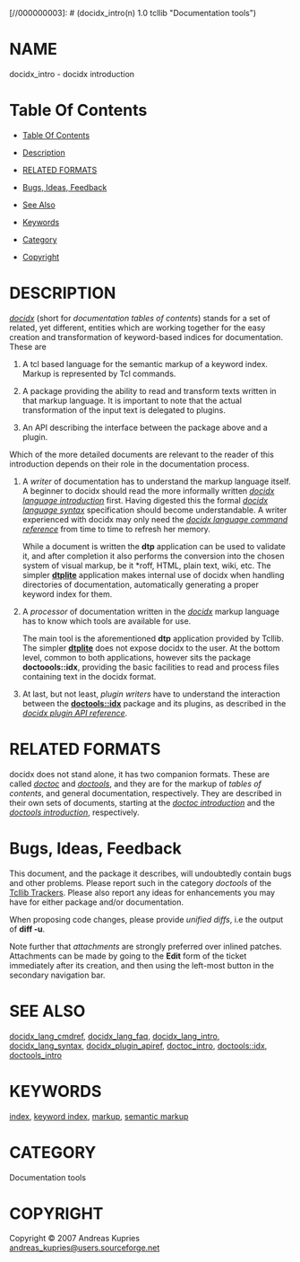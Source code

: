 
[//000000001]: # (docidx_intro - Documentation tools)
[//000000002]: # (Generated from file 'docidx_intro.man' by tcllib/doctools with format 'markdown')
[//000000003]: # (docidx_intro(n) 1.0 tcllib "Documentation tools")

# NAME

docidx_intro - docidx introduction

# <a name='toc'></a>Table Of Contents

  -  [Table Of Contents](#toc)

  -  [Description](#section1)

  -  [RELATED FORMATS](#section2)

  -  [Bugs, Ideas, Feedback](#section3)

  -  [See Also](#see-also)

  -  [Keywords](#keywords)

  -  [Category](#category)

  -  [Copyright](#copyright)

# <a name='description'></a>DESCRIPTION

*[docidx](../../../../index.md#docidx)* (short for *documentation tables of
contents*) stands for a set of related, yet different, entities which are
working together for the easy creation and transformation of keyword-based
indices for documentation. These are

  1. A tcl based language for the semantic markup of a keyword index. Markup is
     represented by Tcl commands.

  1. A package providing the ability to read and transform texts written in that
     markup language. It is important to note that the actual transformation of
     the input text is delegated to plugins.

  1. An API describing the interface between the package above and a plugin.

Which of the more detailed documents are relevant to the reader of this
introduction depends on their role in the documentation process.

  1. A *writer* of documentation has to understand the markup language itself. A
     beginner to docidx should read the more informally written *[docidx
     language introduction](docidx_lang_intro.md)* first. Having digested this
     the formal *[docidx language syntax](docidx_lang_syntax.md)* specification
     should become understandable. A writer experienced with docidx may only
     need the *[docidx language command reference](docidx_lang_cmdref.md)* from
     time to time to refresh her memory.

     While a document is written the __dtp__ application can be used to validate
     it, and after completion it also performs the conversion into the chosen
     system of visual markup, be it *roff, HTML, plain text, wiki, etc. The
     simpler __[dtplite](../../apps/dtplite.md)__ application makes internal use
     of docidx when handling directories of documentation, automatically
     generating a proper keyword index for them.

  1. A *processor* of documentation written in the
     *[docidx](../../../../index.md#docidx)* markup language has to know which
     tools are available for use.

     The main tool is the aforementioned __dtp__ application provided by Tcllib.
     The simpler __[dtplite](../../apps/dtplite.md)__ does not expose docidx to
     the user. At the bottom level, common to both applications, however sits
     the package __doctoools::idx__, providing the basic facilities to read and
     process files containing text in the docidx format.

  1. At last, but not least, *plugin writers* have to understand the interaction
     between the __[doctools::idx](../doctools2idx/idx_container.md)__ package
     and its plugins, as described in the *[docidx plugin API
     reference](docidx_plugin_apiref.md)*.

# <a name='section2'></a>RELATED FORMATS

docidx does not stand alone, it has two companion formats. These are called
*[doctoc](../../../../index.md#doctoc)* and
*[doctools](../../../../index.md#doctools)*, and they are for the markup of
*tables of contents*, and general documentation, respectively. They are
described in their own sets of documents, starting at the *[doctoc
introduction](doctoc_intro.md)* and the *[doctools
introduction](doctools_intro.md)*, respectively.

# <a name='section3'></a>Bugs, Ideas, Feedback

This document, and the package it describes, will undoubtedly contain bugs and
other problems. Please report such in the category *doctools* of the [Tcllib
Trackers](http://core.tcl.tk/tcllib/reportlist). Please also report any ideas
for enhancements you may have for either package and/or documentation.

When proposing code changes, please provide *unified diffs*, i.e the output of
__diff -u__.

Note further that *attachments* are strongly preferred over inlined patches.
Attachments can be made by going to the __Edit__ form of the ticket immediately
after its creation, and then using the left-most button in the secondary
navigation bar.

# <a name='see-also'></a>SEE ALSO

[docidx_lang_cmdref](docidx_lang_cmdref.md),
[docidx_lang_faq](docidx_lang_faq.md),
[docidx_lang_intro](docidx_lang_intro.md),
[docidx_lang_syntax](docidx_lang_syntax.md),
[docidx_plugin_apiref](docidx_plugin_apiref.md),
[doctoc_intro](doctoc_intro.md),
[doctools::idx](../doctools2idx/idx_container.md),
[doctools_intro](doctools_intro.md)

# <a name='keywords'></a>KEYWORDS

[index](../../../../index.md#index), [keyword
index](../../../../index.md#keyword_index),
[markup](../../../../index.md#markup), [semantic
markup](../../../../index.md#semantic_markup)

# <a name='category'></a>CATEGORY

Documentation tools

# <a name='copyright'></a>COPYRIGHT

Copyright &copy; 2007 Andreas Kupries <andreas_kupries@users.sourceforge.net>
